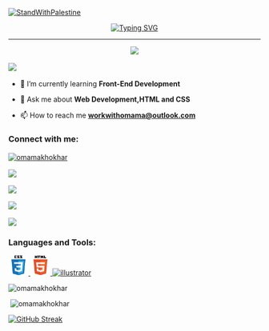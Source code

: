 [![StandWithPalestine](https://raw.githubusercontent.com/Safouene1/support-palestine-banner/master/StandWithPalestine.svg)](https://github.com/Safouene1/support-palestine-banner)
<p align="center"><a href="https://git.io/typing-svg"><img src="https://readme-typing-svg.herokuapp.com?font=Changa&weight=500&size=38&duration=5025&pause=1010&color=0097B2&background=15192000&center=true&vCenter=true&repeat=false&random=false&width=550&lines=Hello%2C+There!;I'm+Omama+Khokhar" alt="Typing SVG" /></a></p>

---

<p align="center"><img src="https://i.pinimg.com/originals/44/c7/c1/44c7c1f3fbd68b2151c37af5f08198f1.gif" width="700px" ></p>
<p align="left"><a href="https://visitorbadge.io/status?path=https%3A%2F%2Fgithub.com%2FOmamaKhokhar"><img src="https://api.visitorbadge.io/api/visitors?path=https%3A%2F%2Fgithub.com%2FOmamaKhokhar&label=PROFILE%20VIEWS&labelColor=%23151920&countColor=%230097b2&labelStyle=upper" /></a></p>

- 🎯 I’m currently learning **Front-End Development**

- 💬 Ask me about **Web Development,HTML and CSS**

- 📫 How to reach me **workwithomama@outlook.com**

<h3 align="left">Connect with me:</h3>
<p align="left">
<a href="https://linkedin.com/in/omamakhokhar" target="blank"><img align="center" src="https://img.shields.io/badge/LinkedIn-0077B5?style=for-the-badge&logo=linkedin&logoColor=white" alt="omamakhokhar" width="120px"/></a>
  
<a href="https://dev.to/omamakhokhar" target="blank"><img align="center" src="https://img.shields.io/badge/dev.to-0A0A0A?style=for-the-badge&logo=devdotto&logoColor=white" width="120px" /></a>

<a href="https://stackoverflow.com/users/23182618/omama-khokhar" target="blank"><img align="center" src="https://img.shields.io/badge/Stack_Overflow-FE7A16?style=for-the-badge&logo=stack-overflow&logoColor=white" width="120px"  /></a>

<a href="https://medium.com/@omamakhokhar" target="blank"><img align="center" src="https://img.shields.io/badge/Medium-12100E?style=for-the-badge&logo=medium&logoColor=white" width="120px" /></a>

<a href="https://www.leetcode.com/omamakhokhar" target="blank"><img align="center" src="https://img.shields.io/badge/-LeetCode-FFA116?style=for-the-badge&logo=LeetCode&logoColor=black" width="120px" /></a>
</p>

<h3 align="left">Languages and Tools:</h3>
<p align="left"> <a href="https://www.w3schools.com/css/" target="_blank" rel="noreferrer"> <img src="https://raw.githubusercontent.com/devicons/devicon/master/icons/css3/css3-original-wordmark.svg" alt="css3" width="40" height="40"/> </a> <a href="https://www.w3.org/html/" target="_blank" rel="noreferrer"> <img src="https://raw.githubusercontent.com/devicons/devicon/master/icons/html5/html5-original-wordmark.svg" alt="html5" width="40" height="40"/> </a> <a href="https://www.adobe.com/in/products/illustrator.html" target="_blank" rel="noreferrer"> <img src="https://www.vectorlogo.zone/logos/adobe_illustrator/adobe_illustrator-icon.svg" alt="illustrator" width="40" height="40"/> </a> </p>

<p><img src="https://github-readme-stats.vercel.app/api/top-langs?username=omamakhokhar&show_icons=true&locale=en&layout=compact" alt="omamakhokhar" /></p>
<p>&nbsp;<img src="https://github-readme-stats.vercel.app/api?username=omamakhokhar&show_icons=true&locale=en" alt="omamakhokhar" /></p>
<p><a href="https://git.io/streak-stats"><img src="https://streak-stats.demolab.com?user=omamakhokhar&hide_border=true&border_radius=5&date_format=j%20M%5B%20Y%5D&card_width=480&background=151920&border=080B0F&stroke=080B0F&ring=0097B2&fire=006F83&currStreakNum=006F83&sideNums=006F83&currStreakLabel=FFFFFF&sideLabels=FFFFFF&dates=FFFFFF&excludeDaysLabel=FFFFFF" alt="GitHub Streak" /></a></p>
